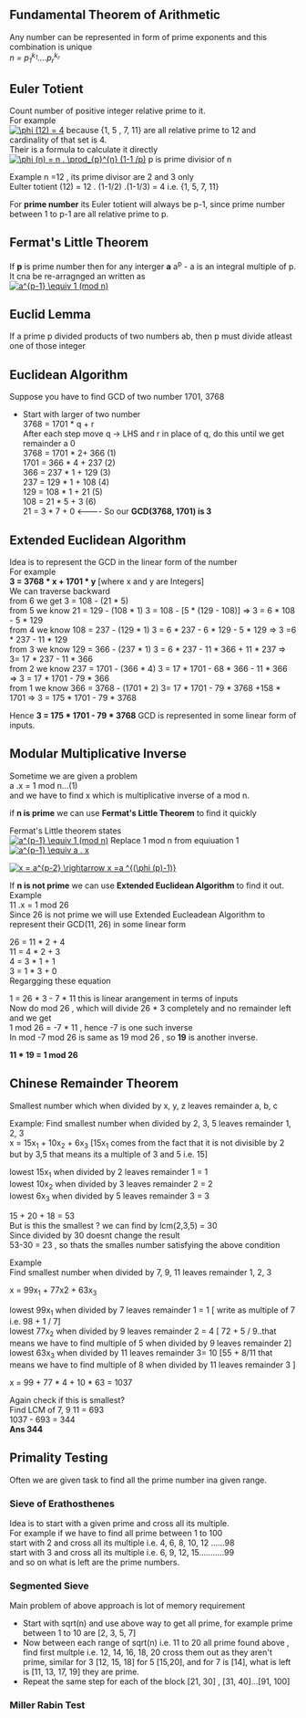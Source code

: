 ## Fundamental Theorem of Arithmetic
Any number can be represented in form of prime exponents and this combination is unique  
*n = p<sub>1</sub><sup>k<sub>1</sub></sup>....p<sub>r</sub><sup>k<sub>r</sub></sup>*
## Euler Totient
Count number of positive integer relative prime to it.  
For example  
<a href="https://www.codecogs.com/eqnedit.php?latex=\phi&space;(12)&space;=&space;4" target="_blank"><img src="https://latex.codecogs.com/gif.latex?\phi&space;(12)&space;=&space;4" title="\phi (12) = 4" /></a>
because {1, 5 , 7, 11} are all relative prime to 12 and cardinality of that set is 4.  
Their is a formula to calculate it directly  
<a href="https://www.codecogs.com/eqnedit.php?latex=\phi&space;(n)&space;=&space;n&space;.&space;\prod_{p}^{n}&space;(1-1&space;/p)" target="_blank"><img src="https://latex.codecogs.com/gif.latex?\phi&space;(n)&space;=&space;n&space;.&space;\prod_{p}^{n}&space;(1-1&space;/p)" title="\phi (n) = n . \prod_{p}^{n} (1-1 /p)" /></a>
p is prime divisior of n

Example n =12 , its prime divisor are 2 and 3 only   
Eulter totient (12) = 12 . (1-1/2) .(1-1/3) = 4 i.e. {1, 5, 7, 11}   

For __prime number__ its Euler totient will always be p-1, since prime number between 1 to p-1 are all relative prime to p.  

## Fermat's Little Theorem
If __p__ is prime number then for any interger __a__  a<sup>p</sup> - a is an integral multiple of p.  
It cna be re-arragnged an written as  
<a href="https://www.codecogs.com/eqnedit.php?latex=a^{p-1}&space;\equiv&space;1&space;(mod&space;n)" target="_blank"><img src="https://latex.codecogs.com/gif.latex?a^{p-1}&space;\equiv&space;1&space;(mod&space;n)" title="a^{p-1} \equiv 1 (mod n)" /></a>

## Euclid Lemma
If a prime p divided products of two numbers ab, then p must divide atleast one of those integer  

## Euclidean Algorithm
Suppose you have to find GCD of two number 1701, 3768  
- Start with larger of two number  
3768 = 1701 * q + r  
After each step move q -> LHS and r in place of q, do this until we get remainder a 0  
3768 = 1701 * 2+ 366  (1)  
1701 = 366 * 4 + 237  (2)  
366  = 237 * 1 + 129  (3)  
237  = 129 * 1 + 108  (4)  
129  = 108 * 1 + 21   (5)  
108  = 21  * 5 + 3    (6)  
21   = 3 * 7   + 0    <---- So our __GCD(3768, 1701) is 3__

## Extended Euclidean Algorithm
Idea is to represent the GCD in the linear form of the number  
For example  
__3 = 3768 * x + 1701 * y__ [where x and y are Integers]  
We can traverse backward  
from 6 we get 3 = 108 - (21 * 5)  
from 5 we know 21 =  129 - (108 * 1)   3 = 108 - [5 * (129 - 108)]           =>  3 = 6 * 108 - 5 * 129  
from 4 we know 108 = 237 - (129 * 1)   3 = 6 * 237 - 6 * 129 - 5 * 129       => 3 =6 * 237 - 11 * 129  
from 3 we know 129 = 366 - (237 * 1)   3 = 6 * 237 - 11 * 366 + 11 * 237     => 3= 17 * 237 - 11 * 366  
from 2 we know 237 = 1701 - (366 * 4)  3 = 17 * 1701 - 68 * 366 - 11 * 366   => 3 = 17 * 1701 - 79 * 366  
from 1 we know 366 = 3768 - (1701 * 2) 3=  17 * 1701 - 79 * 3768 +158 * 1701 => 3 = 175 * 1701 - 79 * 3768  

Hence __3 = 175 * 1701 - 79 * 3768__ GCD is represented in some linear form of inputs.  

## Modular Multiplicative Inverse
Sometime we are given a problem  
a .x  = 1 mod n...(1)  
and we have to find x which is multiplicative inverse of a mod n.  

if __n is prime__ we can use __Fermat's Little Theorem__ to find it quickly

Fermat's Little theorem states  
<a href="https://www.codecogs.com/eqnedit.php?latex=a^{p-1}&space;\equiv&space;1&space;(mod&space;n)" target="_blank"><img src="https://latex.codecogs.com/gif.latex?a^{p-1}&space;\equiv&space;1&space;(mod&space;n)" title="a^{p-1} \equiv 1 (mod n)" /></a>
   Replace 1 mod n from equiuation 1  
<a href="https://www.codecogs.com/eqnedit.php?latex=a^{p-1}&space;\equiv&space;a&space;.&space;x" target="_blank"><img src="https://latex.codecogs.com/gif.latex?a^{p-1}&space;\equiv&space;a&space;.&space;x" title="a^{p-1} \equiv a . x" /></a>  

<a href="https://www.codecogs.com/eqnedit.php?latex=x&space;=&space;a^{p-2}&space;\rightarrow&space;x&space;=a&space;^{(\phi&space;(p)-1)}" target="_blank"><img src="https://latex.codecogs.com/gif.latex?x&space;=&space;a^{p-2}&space;\rightarrow&space;x&space;=a&space;^{(\phi&space;(p)-1)}" title="x = a^{p-2} \rightarrow x =a ^{(\phi (p)-1)}" /></a>

If __n is not prime__ we can use __Extended Euclidean Algorithm__ to find it out.  
Example  
11 .x = 1 mod 26  
Since 26 is not prime we will use Extended Eucleadean Algorithm to represent their GCD(11, 26) in some linear form  

26 = 11 * 2 + 4  
11 = 4 *  2 + 3  
4  = 3 * 1  + 1  
3  = 1 * 3  + 0  
Regargging these equation  

1 = 26 * 3 - 7 * 11 this is linear arangement in terms of inputs  
Now do mod 26 , which will divide 26 * 3 completely and no remainder left and we get  
1 mod 26 = -7 * 11 , hence -7 is one such inverse  
In mod -7 mod 26 is same as 19 mod 26 , so **19** is another inverse.

**11 * 19 = 1 mod 26**

## Chinese Remainder Theorem
Smallest number which when divided by x, y, z leaves remainder a, b, c

Example:
Find smallest number when divided by 2, 3, 5 leaves remainder 1, 2, 3  
x = 15x<sub>1</sub> + 10x<sub>2</sub> + 6x<sub>3</sub> [15x<sub>1</sub> comes from the fact that it is not divisible by 2 but by 3,5 that means its a multiple of 3 and 5 i.e. 15]  

lowest 15x<sub>1</sub> when divided by 2 leaves remainder 1 = 1  
lowest 10x<sub>2</sub> when divided by 3 leaves remainder 2 = 2  
lowest 6x<sub>3</sub>  when divided by 5 leaves remainder 3 = 3  

15 + 20 + 18 = 53  
But is this the smallest ? we can find by lcm(2,3,5) = 30  
Since divided by 30 doesnt change the result  
53-30 = 23 , so thats the smalles number satisfying the above condition  

Example  
Find smallest number when divided by 7, 9, 11 leaves remainder 1, 2, 3  

x = 99x<sub>1</sub> + 77x2 + 63x<sub>3</sub>  

lowest 99x<sub>1</sub> when divided by 7 leaves remainder 1 = 1 [ write as multiple of 7 i.e. 98 + 1 / 7]  
lowest 77x<sub>2</sub> when divided by 9 leaves remainder 2 = 4  [ 72 + 5 / 9..that means we have to find multiple of 5 when divided by 9 leaves remainder 2]  
lowest 63x<sub>3</sub> when divided by 11 leaves remainder 3= 10   [55 + 8/11 that means we have to find multiple of 8 when divided by 11 leaves remainder 3 ]  

x = 99 + 77 * 4 + 10 * 63 = 1037  

Again check if this is smallest?  
Find LCM of 7, 9 11 = 693  
1037 - 693 = 344  
__Ans 344__  

## Primality Testing

Often we are given task to find all the prime number ina  given range.  
### Sieve of Erathosthenes
Idea is to start with a given prime and cross all its multiple.  
For example if we have to find all prime between 1 to 100  
start with 2 and cross all its multiple i.e. 4, 6, 8, 10, 12  ......98  
start with 3 and cross all its multiple i.e. 6, 9, 12, 15...........99  
and so on what is left are the prime numbers.

### Segmented Sieve
Main problem of above approach is lot of memory requirement  
- Start with sqrt(n) and use above way to get all prime, for example prime between 1 to 10 are [2, 3, 5, 7]
- Now between each range of sqrt(n) i.e. 11 to 20 all prime found above , find first multple i.e. 12, 14, 16, 18, 20 cross them 
out as they aren't prime, similar for 3 [12, 15, 18] for 5 [15,20], and for 7 is [14], what is left is [11, 13, 17, 19] they are prime.
- Repeat the same step for each of the block [21, 30] , [31, 40]...[91, 100]  

### Miller Rabin Test
